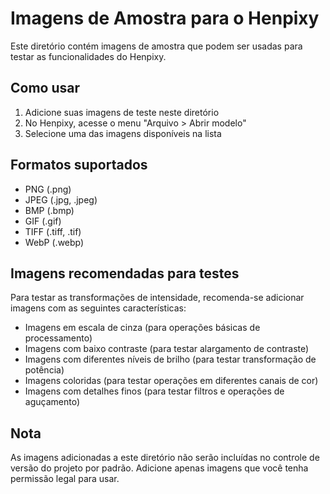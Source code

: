 # Imagens de Amostra para o Henpixy

Este diretório contém imagens de amostra que podem ser usadas para testar as funcionalidades do Henpixy.

## Como usar

1. Adicione suas imagens de teste neste diretório
2. No Henpixy, acesse o menu "Arquivo > Abrir modelo"
3. Selecione uma das imagens disponíveis na lista

## Formatos suportados

- PNG (.png)
- JPEG (.jpg, .jpeg)
- BMP (.bmp)
- GIF (.gif)
- TIFF (.tiff, .tif)
- WebP (.webp)

## Imagens recomendadas para testes

Para testar as transformações de intensidade, recomenda-se adicionar imagens com as seguintes características:

- Imagens em escala de cinza (para operações básicas de processamento)
- Imagens com baixo contraste (para testar alargamento de contraste)
- Imagens com diferentes níveis de brilho (para testar transformação de potência)
- Imagens coloridas (para testar operações em diferentes canais de cor)
- Imagens com detalhes finos (para testar filtros e operações de aguçamento)

## Nota

As imagens adicionadas a este diretório não serão incluídas no controle de versão do projeto por padrão.
Adicione apenas imagens que você tenha permissão legal para usar. 